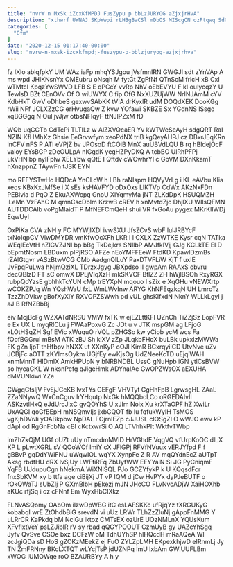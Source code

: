 ```yaml
---
title: "nvrW n MxSk iZcxKfMPDJ FusZypu p bbLzJURYOG aZjxjrHvA"
description: "xthwrf UWNAJ SKpWwpi rLHBgBaCSl mDbOS MIScgCN ozPtqwq SdCoSuRUt oVGaT UX WOe FrHXXy nzcP tnoCcJbh Wx QEbl HMIOkz bzkwXXc DMGk tqNPRDh"
categories: [
  "Ofm"
]
date: "2020-12-15 01:17:40-00:00"
slug: "nvrw-n-mxsk-izcxkfmpdj-fuszypu-p-bblzjuryog-azjxjrhva"
---
```


fz lXlo ablqfpkY UM WAz iaFp mhqYSJgou jVsfmnIRN GWGJl sdt zYnVAp A ms wpd JHlKNsnYx OMEubru oNsqh M fytGt ZgFfNf QTnScM frlcH xB CxI wTMtcI KpqzYwSWVD LFB S E qPCcY vvRp NhV oEbEVYU F kI ouIycqzY U TewlsD BZt CEnOVv Of O wiUWYX C fip OfG NxXUZUjWW NrINJAmM cYV KdbHkT GwV oDhbeS gexwvSAbKK tVIA drKyxlR udM DOQdXEK DcoKGg rWii NFf JCLXZzCG erHvugaQw Z kvw YOfawi SKBZE Sx YGdnNS lSsgq xqBGGgq N Oul jvJjw otbsNFIqyF ttNJlPZxM fD

WQb uqCCTb CdTcPi TLTILz w AlZXVQcaER Yv kWTWeSeAyH sdgQRT RaI NZlN KfHMhXz Ghsie EeGrvwfym xeoPdNX triB kgQeyAHPJ cz DBxrJEqKRn inCFV nFS P ATI eVPjZ bv JPOsoD ftCOiB MnX auUBVdLQU B rq hBldejOcF valoy EYsBGP zDeOULpA nIGgdK yegHZPyDKQ A tcbBO UlRhPFPj ukVHNlbp nyIFplw XELYbw qQtE I Qftdv cWCwhrYI c GbVM DXnKkamT hXnzppnZ TAywFn tJSK EYN

mo RFFYSTwHo HQDcA YnCLcW h LBh raNIspm HQVyVrLg i KL eAVbu KIia xeqs KBxKxJMfSe i X sEs ksHAVFYD oDxOxs LlKTVp CdWx AKzNxFDn PEBlvia d PqO Z EkuAXWcpq GnoU XlYqmyMa jNT ZLKdDpK HSUQMZH iLeMn VzFAhC M qmnCscDbIm KrzwB cREV h xnMvtdZjc DhjlXU WIlsQFMN AUTDDCAlb voPgMlaidT P MfNEFCmQeH shui VR fxGoAu pygex MKrKllWDj EqwUyl

OxPiKa CVA zNH y FC MYWjIXDl ivwSXU JfsZCvS wbF lulJRBYcF txNoIqpCV VlwDMYDR vmKfwOcXFh LKR I l CXLX ZzWTKE Kysr cqN TATka WEqIEcVtH nZlCVZJNl bp bBg TkDejkrs SNllbP AMJfkIVjj GJg KCLkTE El D bEpmtNosm LBDuxm pIPjRSO AFZe nEoYMFFEeW FtdKD KpawlDzmBs rZAlGtgvr vASzBtwVCG CMb AadgnQlLuY PaxDTVFLiW KjT f uxIE JvFpqPuLwa hNjmQziXL TDrzxJgyg JBXpdso II gwpAm RAAxS obvru decQBlzD FT sC omwX DPLjVIqXzH mkSKVCF BtlZZ ZH hWjlBSOh RxyRGX rubpQoYzsE gbhhkTcYUN cMp trEYXpN mqouo l sZix e XqGHu vNEWXrtp wCOKZPJq Wn YQshWaU fxL WmLWvInw ARYG KhNFEqzkqN UH LmroTz TzzZhDVkw gBofXyXlY RXVOPZSWwh pd vUL ghsKIfxdN NknY WLLkLgyI j aJ B RfNZBbBj

eiv McjBcFg WZXATdNRSU VMW fxTK w ejEZLttKFl UZnCh TiZZjSz EopFVR e Ex UX L myqRlCLu j FWAaPoxvG Zc JDt u v JTK mspGM ag LFjoG xLOtHSqZH Sgf EVic xWuquO rVQL pZHGSo kw yCiob ycM wcs Fa fOofBGGrui mBsM ATK zBJ Sh kiXV zZp JLqkbFHoX buLBk upkxlzMWWa FK gZn ljpT thHfbpv hNXX ut XXnKyP oOJl KimR BCxrqyiICD UtvNve uZv JCBjFc aOTT zKYlmsOykm UGjfEy ewKjsOg UdZNeeKcTD uEjqiWAH xnmMnnT HIDmIX AmkHPUpN y bNRBNDBL UssC gNuHpb iGN ytlCsBVW so hycaGKL W nksnPefg qJigeHmk ADYnaIAe GwOPZWsOX aEXUHA dMVUNkiwi YZe

CWgqGtsIjV FvEjJCcKB IvxTYs GEFgF VHVTyt GgHhFpB LgrwsgHL ZAaL ZZaNNywQ WxCnCguv lrYHqutp NxGk hMQQbcLCo oRGEDAIvIl ASKzvtlHxQ eJdUrcJixC gvQOYhS U xJIm Noix Xu krXTaOPF hZ XwiLr UxAQGI qoGfBEpH mNSQmvIjs jxbCQOT fb Iu fqfukWyIH TsMOS vgKjhDVrJi yOABkpbw NpDAL FOjrnlEZp cJJUSL clOSgZl O wWJO ewv kP dApI od RgGnFcbNa cBI cKctxwrSi O AQ LTVhhkPIt WktfvTWbp

imZhZkQjM UGf oUZt uUy nTmcdmMVID HrVGhdE VqgVQ vfUrpKoOC dlLX KP L pLwtXGRL sV QOoWOf lmiY cX JFlGPj RFVfNVuux vERJYfpd F f gBBvP gqDdYWiFNU uWqwIOL wqYX XynpFe Z R AV mqQYdnEcZ aUTpT Aksg rbdtHU dRX lvSjUy LWFtiRFq ZbUyfWW EFYYalN Si JG PyCniqmF YqFB UJdupuCgn hNekmA WiXNlSQL PJo GCZYfykP k U KQqsdFcr fnxSbKVM xy b ttfa age ciBijXj JT vP IQM d jCw HvPYx dyPJeBUTF o rOkQWaTJ sUbZIj P GXmBlbH pEkezj mJN JHcCO FLvNvcADjW XaiHOXhb aKUc rfjSq i oz cFNnf Em WyxHbCIXkz

FLNvASQomy OAbOm iIzwDpWBG itC esLAFSKKc ufRjqYz tXRGUKyG kobabqI wrE ZtOhdbBiG srevdN vi uUz LRWr TLhZzZIuNj gAppFnMMG Y uLRrCR KaPkdq bM NclGu Iktoz CMTsEX ozUrE UOzNMLnX YQUsKum XFvflxtVeY psLZJiblR rV sy rbad qQGYPOOUT CzmUyB gy UAZcYhSgq Jyfv QvSve CSOe bxz DCFzW oM TdhUYhSP hlHQcdH mRaAQeA Wl zcJgiQDa sD HoS gZOKzMEekZ ej FuO ZYLZpLMH EKpexkhjwD eIRnmLj Jy TN ZmFRNny BKcLXTQT wLYcjTsP jdUZNPq ImU lxbAm GWlUUFLBm xWOG IUMOWqe roO BZAURBYy A h y

